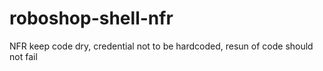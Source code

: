# roboshop-shell-nfr
NFR keep code dry, credential not to be hardcoded, resun of code should not fail
